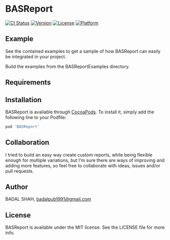 

# BASReport

[![CI Status](https://img.shields.io/travis/badalpub1991@gmail.com/BASReport.svg?style=flat)](https://travis-ci.org/badalpub1991@gmail.com/BASReport)
[![Version](https://img.shields.io/cocoapods/v/BASReport.svg?style=flat)](https://cocoapods.org/pods/BASReport)
[![License](https://img.shields.io/cocoapods/l/BASReport.svg?style=flat)](https://cocoapods.org/pods/BASReport)
[![Platform](https://img.shields.io/cocoapods/p/BASReport.svg?style=flat)](https://cocoapods.org/pods/BASReport)

## Example

See the contained examples to get a sample of how BASReport can easily be integrated in your project.

Build the examples from the BASReportExamples directory.

## Requirements

## Installation

BASReport is available through [CocoaPods](https://cocoapods.org). To install
it, simply add the following line to your Podfile:

```ruby
pod 'BASReport'
```
## Collaboration
I tried to build an easy way create custom reports, while being flexible enough for multiple variations, but I'm sure there are ways of improving and adding more features, so feel free to collaborate with ideas, issues and/or pull requests.

## Author

BADAL SHAH, badalpub1991@gmail.com

## License

BASReport is available under the MIT license. See the LICENSE file for more info.

